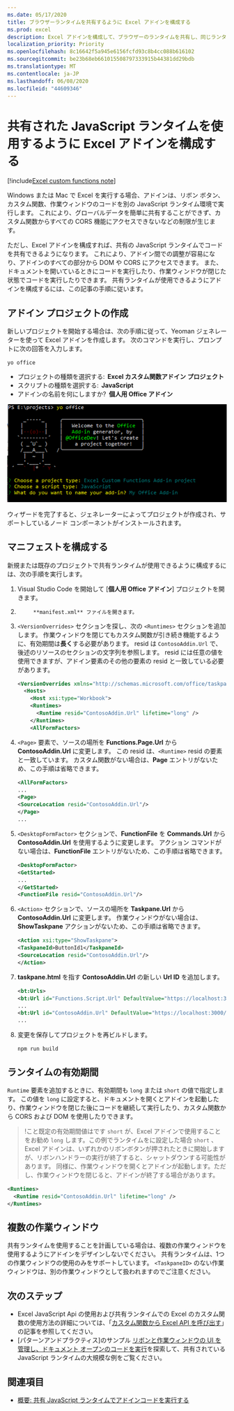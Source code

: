 ```yaml
---
ms.date: 05/17/2020
title: ブラウザーランタイムを共有するように Excel アドインを構成する
ms.prod: excel
description: Excel アドインを構成して、ブラウザーのランタイムを共有し、同じランタイムでリボン、作業ウィンドウ、カスタム関数のコードを実行できるようにします。
localization_priority: Priority
ms.openlocfilehash: 8c16642f5a945e6156fcfd93c8b4cc088b616102
ms.sourcegitcommit: be23b68eb661015508797333915b44381dd29bdb
ms.translationtype: MT
ms.contentlocale: ja-JP
ms.lasthandoff: 06/08/2020
ms.locfileid: "44609346"
---
```

# <a name="configure-your-excel-add-in-to-use-a-shared-javascript-runtime"></a>共有された JavaScript ランタイムを使用するように Excel アドインを構成する

[!include[Excel custom functions note](../includes/excel-custom-functions-note.md)]

Windows または Mac で Excel を実行する場合、アドインは、リボン ボタン、カスタム関数、作業ウィンドウのコードを別の JavaScript ランタイム環境で実行します。 これにより、グローバルデータを簡単に共有することができず、カスタム関数からすべての CORS 機能にアクセスできないなどの制限が生じます。

ただし、Excel アドインを構成すれば、共有の JavaScript ランタイムでコードを共有できるようになります。 これにより、アドイン間での調整が容易になり、アドインのすべての部分から DOM や CORS にアクセスできます。 また、ドキュメントを開いているときにコードを実行したり、作業ウィンドウが閉じた状態でコードを実行したりできます。 共有ランタイムが使用できるようにアドインを構成するには、この記事の手順に従います。

## <a name="create-the-add-in-project"></a>アドイン プロジェクトの作成

新しいプロジェクトを開始する場合は、次の手順に従って、Yeoman ジェネレーターを使って Excel アドインを作成します。 次のコマンドを実行し、プロンプトに次の回答を入力します。

```command line
yo office
```

- プロジェクトの種類を選択する:  **Excel カスタム関数アドイン プロジェクト**
- スクリプトの種類を選択する:  **JavaScript**
- アドインの名前を何にしますか?  **個人用 Office アドイン**

![アドイン プロジェクトを作成するための Office からのプロンプトへ応答するスクリーンショット。](../images/yo-office-excel-project.png)

ウィザードを完了すると、ジェネレーターによってプロジェクトが作成され、サポートしているノード コンポーネントがインストールされます。

## <a name="configure-the-manifest"></a>マニフェストを構成する

新規または既存のプロジェクトで共有ランタイムが使用できるように構成するには、次の手順を実行します。

1. Visual Studio Code を開始して [**個人用 Office アドイン**] プロジェクトを開きます。
2. 
            **manifest.xml** ファイルを開きます。
3. `<VersionOverrides>` セクションを探し、次の `<Runtimes>` セクションを追加します。 作業ウィンドウを閉じてもカスタム関数が引き続き機能するように、有効期間は**長く**する必要があります。 resid は `ContosoAddin.Url` で、後述のリソースのセクションの文字列を参照します。 resid には任意の値を使用できますが、アドイン要素のその他の要素の resid と一致している必要があります。

   ```xml
   <VersionOverrides xmlns="http://schemas.microsoft.com/office/taskpaneappversionoverrides" xsi:type="VersionOverridesV1_0">
     <Hosts>
       <Host xsi:type="Workbook">
       <Runtimes>
         <Runtime resid="ContosoAddin.Url" lifetime="long" />
       </Runtimes>
       <AllFormFactors>
   ```

4. `<Page>` 要素で、ソースの場所を **Functions.Page.Url** から **ContosoAddin.Url** に変更します。 この resid は、`<Runtime>` resid の要素と一致しています。 カスタム関数がない場合は、**Page** エントリがないため、この手順は省略できます。

   ```xml
   <AllFormFactors>
   ...
   <Page>
   <SourceLocation resid="ContosoAddin.Url"/>
   </Page>
   ...
   ```

5. `<DesktopFormFactor>` セクションで、**FunctionFile** を **Commands.Url** から **ContosoAddin.Url** を使用するように変更します。 アクション コマンドがない場合は、**FunctionFile** エントリがないため、この手順は省略できます。

   ```xml
   <DesktopFormFactor>
   <GetStarted>
   ...
   </GetStarted>
   <FunctionFile resid="ContosoAddin.Url"/>
   ```

6. `<Action>` セクションで、ソースの場所を **Taskpane.Url** から **ContosoAddin.Url** に変更します。 作業ウィンドウがない場合は、**ShowTaskpane** アクションがないため、この手順は省略できます。

   ```xml
   <Action xsi:type="ShowTaskpane">
   <TaskpaneId>ButtonId1</TaskpaneId>
   <SourceLocation resid="ContosoAddin.Url"/>
   </Action>
   ```

7. **taskpane.html** を指す **ContosoAddin.Url** の新しい **Url ID** を追加します。

   ```xml
   <bt:Urls>
   <bt:Url id="Functions.Script.Url" DefaultValue="https://localhost:3000/dist/functions.js"/>
   ...
   <bt:Url id="ContosoAddin.Url" DefaultValue="https://localhost:3000/taskpane.html"/>
   ...
   ```

8. 変更を保存してプロジェクトを再ビルドします。

   ```command line
   npm run build
   ```

## <a name="runtime-lifetime"></a>ランタイムの有効期間

`Runtime` 要素を追加するときに、有効期間も `long` または `short` の値で指定します。 この値を `long` に設定すると、ドキュメントを開くとアドインを起動したり、作業ウィンドウを閉じた後にコードを継続して実行したり、カスタム関数から CORS および DOM を使用したりできます。

>!こと既定の有効期間値はです `short` が、Excel アドインで使用することをお勧め `long` します。この例でランタイムをに設定した場合 `short` 、Excel アドインは、いずれかのリボンボタンが押されたときに開始しますが、リボンハンドラーの実行が終了すると、シャットダウンする可能性があります。 同様に、作業ウィンドウを開くとアドインが起動します。ただし、作業ウィンドウを閉じると、アドインが終了する場合があります。

```xml
<Runtimes>
  <Runtime resid="ContosoAddin.Url" lifetime="long" />
</Runtimes>
```

## <a name="multiple-task-panes"></a>複数の作業ウィンドウ

共有ランタイムを使用することを計画している場合は、複数の作業ウィンドウを使用するようにアドインをデザインしないでください。 共有ランタイムは、1つの作業ウィンドウの使用のみをサポートしています。 `<TaskpaneID>` のない作業ウィンドウは、別の作業ウィンドウとして扱われますのでご注意ください。

## <a name="next-steps"></a>次のステップ

- Excel JavaScript Api の使用および共有ランタイムでの Excel のカスタム関数の使用方法の詳細については、「[カスタム関数から Excel API を呼び出す](call-excel-apis-from-custom-function.md)」の記事を参照してください。
- [パターンアンドプラクティス]のサンプル [リボンと作業ウィンドウの UI を管理し、ドキュメント オープンのコードを実行](https://github.com/OfficeDev/PnP-OfficeAddins/tree/master/Samples/excel-shared-runtime-scenario)を探索して、共有されている JavaScript ランタイムの大規模な例をご覧ください。

## <a name="see-also"></a>関連項目

- [概要: 共有 JavaScript ランタイムでアドインコードを実行する](custom-functions-shared-overview.md)
